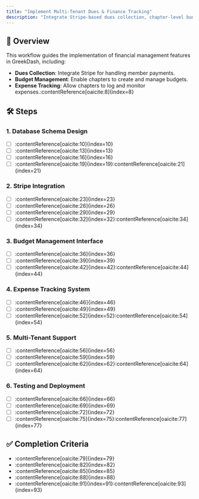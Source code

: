 ```yaml
---
title: "Implement Multi-Tenant Dues & Finance Tracking"
description: "Integrate Stripe-based dues collection, chapter-level budgeting, and expense tracking with multi-tenant support."
---
```


## 🧭 Overview

This workflow guides the implementation of financial management features in GreekDash, including:

- **Dues Collection**: Integrate Stripe for handling member payments.
- **Budget Management**: Enable chapters to create and manage budgets.
- **Expense Tracking**: Allow chapters to log and monitor expenses.:contentReference[oaicite:8]{index=8}

## 🛠️ Steps

### 1. **Database Schema Design**

- [ ] :contentReference[oaicite:10]{index=10}
- [ ] :contentReference[oaicite:13]{index=13}
- [ ] :contentReference[oaicite:16]{index=16}
- [ ] :contentReference[oaicite:19]{index=19}:contentReference[oaicite:21]{index=21}

### 2. **Stripe Integration**

- [ ] :contentReference[oaicite:23]{index=23}
- [ ] :contentReference[oaicite:26]{index=26}
- [ ] :contentReference[oaicite:29]{index=29}
- [ ] :contentReference[oaicite:32]{index=32}:contentReference[oaicite:34]{index=34}

### 3. **Budget Management Interface**

- [ ] :contentReference[oaicite:36]{index=36}
- [ ] :contentReference[oaicite:39]{index=39}
- [ ] :contentReference[oaicite:42]{index=42}:contentReference[oaicite:44]{index=44}

### 4. **Expense Tracking System**

- [ ] :contentReference[oaicite:46]{index=46}
- [ ] :contentReference[oaicite:49]{index=49}
- [ ] :contentReference[oaicite:52]{index=52}:contentReference[oaicite:54]{index=54}

### 5. **Multi-Tenant Support**

- [ ] :contentReference[oaicite:56]{index=56}
- [ ] :contentReference[oaicite:59]{index=59}
- [ ] :contentReference[oaicite:62]{index=62}:contentReference[oaicite:64]{index=64}

### 6. **Testing and Deployment**

- [ ] :contentReference[oaicite:66]{index=66}
- [ ] :contentReference[oaicite:69]{index=69}
- [ ] :contentReference[oaicite:72]{index=72}
- [ ] :contentReference[oaicite:75]{index=75}:contentReference[oaicite:77]{index=77}

## ✅ Completion Criteria

- :contentReference[oaicite:79]{index=79}
- :contentReference[oaicite:82]{index=82}
- :contentReference[oaicite:85]{index=85}
- :contentReference[oaicite:88]{index=88}
- :contentReference[oaicite:91]{index=91}:contentReference[oaicite:93]{index=93}
